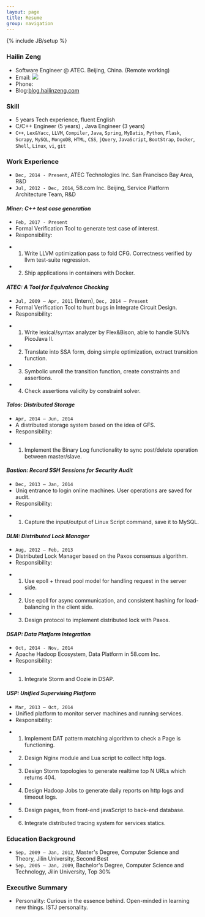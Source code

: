 ```yaml
---
layout: page
title: Resume
group: navigation
---
```

{% include JB/setup %}

### Hailin Zeng ###

- Software Engineer @ ATEC. Beijing, China. (Remote working)
- Email: <img src="{{ site.url }}/email.png">
- Phone:[]()
- Blog:[blog.hailinzeng.com](http://blog.hailinzeng.com)

### Skill ###

- 5 years Tech experience, fluent English
- C/C++ Engineer (5 years) , Java Engineer (3 years)
- `C++`, `Lex&Yacc`, `LLVM`, `Compiler`, `Java`, `Spring`, `MyBatis`, `Python`, `Flask`, `Scrapy`, `MySQL`, `MongoDB`, `HTML`, `CSS`, `jQuery`, `JavaScript`, `BootStrap`, `Docker`, `Shell`, `Linux`, `vi`, `git`

### Work Experience ###

- `Dec, 2014 - Present`, ATEC Technologies Inc. San Francisco Bay Area, R&D
- `Jul, 2012 - Dec, 2014`, 58.com Inc. Beijing, Service Platform Architecture Team, R&D

#### *Miner: C++ test case generation* ####

- `Feb, 2017 - Present`
- Formal Verification Tool to generate test case of interest.
- Responsibility:
* 1) Write LLVM optimization pass to fold CFG. Correctness verified by llvm test-suite regression.
* 2) Ship applications in containers with Docker.

#### *ATEC: A Tool for Equivalence Checking* ####

- `Jul, 2009 – Apr, 2011` (Intern), `Dec, 2014 – Present`
- Formal Verification Tool to hunt bugs in Integrate Circuit Design.
- Responsibility:
* 1) Write lexical/syntax analyzer by Flex&Bison, able to handle SUN’s PicoJava II.
* 2) Translate into SSA form, doing simple optimization, extract transition function.
* 3) Symbolic unroll the transition function, create constraints and assertions.
* 4) Check assertions validity by constraint solver.

#### *Talos: Distributed Storage* ####
- `Apr, 2014 – Jun, 2014`
- A distributed storage system based on the idea of GFS.
- Responsibility:
* 1) Implement the Binary Log functionality to sync post/delete operation between master/slave.

#### *Bastion: Record SSH Sessions for Security Audit* ####

- `Dec, 2013 – Jan, 2014`
- Uniq entrance to login online machines. User operations are saved for audit.
- Responsibility:
* 1) Capture the input/output of Linux Script command, save it to MySQL.

#### *DLM: Distributed Lock Manager* ####

- `Aug, 2012 – Feb, 2013`
- Distributed Lock Manager based on the Paxos consensus algorithm.
- Responsibility:
* 1) Use epoll + thread pool model for handling request in the server side.
* 2) Use epoll for async communication, and consistent hashing for load-balancing in the client side.
* 3) Design protocol to implement distributed lock with Paxos.

#### *DSAP: Data Platform Integration* #####

- `Oct, 2014 - Nov, 2014`
- Apache Hadoop Ecosystem, Data Platform in 58.com Inc.
- Responsibility:
* 1) Integrate Storm and Oozie in DSAP.

#### *USP: Unified Supervising Platform* ####

- `Mar, 2013 – Oct, 2014`
- Unified platform to monitor server machines and running services.
- Responsibility:
* 1) Implement DAT pattern matching algorithm to check a Page is functioning.
* 2) Design Nginx module and Lua script to collect http logs.
* 3) Design Storm topologies to generate realtime top N URLs which returns 404.
* 4) Design Hadoop Jobs to generate daily reports on http logs and timeout logs.
* 5) Design pages, from front-end javaScript to back-end database.
* 6) Integrate distributed tracing system for services statics.

### Education Background ###

- `Sep, 2009 – Jan, 2012`, Master's Degree, Computer Science and Theory, Jilin University, Second Best
- `Sep, 2005 – Jan, 2009`, Bachelor's Degree, Computer Science and Technology, Jilin University, Top 30%

### Executive Summary ###

- Personality: Curious in the essence behind. Open-minded in learning new things. ISTJ personality.

<!-- ### Portfolios ### -->
